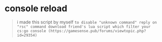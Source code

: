 # console reload
> i made this script by myself
`to disable "unknown command" reply on "rsc" command download friend's lua script which filter your cs:go console (https://gamesense.pub/forums/viewtopic.php?id=29354)`
